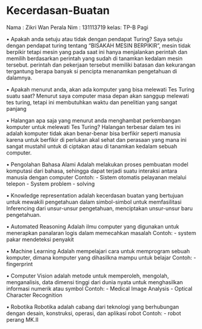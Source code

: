 # Kecerdasan-Buatan
Nama : Zikri Wan Perala
Nim  : 131113719
kelas: TP-B Pagi

•	Apakah anda setuju atau tidak dengan pendapat Turing?
Saya setuju dengan pendapat turing tentang  “BISAKAH MESIN BERPIKIR”, mesin tidak berpikir tetapi mesin yang pada saat ini hanya menjalankan perintah dan memilih berdasarkan perintah  yang sudah di tanamkan kedalam mesin tersebut. perintah dan pekerjaan tersebut memiliki batasan dan kekurangan tergantung berapa banyak si pencipta  menanamkan pengetahuan di dalamnya.

•	Apakah menurut anda, akan ada komputer yang bisa melewati Tes Turing suatu saat?
Menurut saya computer masa depan akan sanggup melewati tes turing, tetapi ini membutuhkan waktu dan penelitian yang sangat panjang 

•	Halangan apa saja yang menurut anda menghambat perkembangan komputer untuk melewati Tes Turing?
Halangan terbesar dalam tes ini adalah komputer tidak akan benar-benar bisa berfikir seperti manusia karena untuk berfikir di perlukan akal sehat dan perasaan yang mana ini sangat mustahil untuk  di ciptakan atau di tanamkan kedalam sebuah computer.

•	Pengolahan Bahasa Alami 
Adalah melakukan proses pembuatan model komputasi dari bahasa, sehingga dapat terjadi suatu interaksi antara manusia dengan computer
Contoh:       - 	Sistem otomatis pelayanan melalui telepon
              -	System problem - solving

•	Knowledge representation 
adalah kecerdasan buatan yang bertujuan untuk mewakili pengetahuan dalam simbol-simbol untuk memfasilitasi Inferencing dari unsur-unsur pengetahuan, menciptakan unsur-unsur baru pengetahuan.

•	Automated Reasoning 
Adalah ilmu computer yang digunakan untuk menerapkan panalaran logis dalam memecahkan masalah
Contoh:     -	system pakar mendeteksi penyakit

•	Machine Learning 
Adalah mempelajari cara untuk memprogram sebuah komputer, dimana komputer yang dihasilkna mampu untuk belajar
Contoh:     -	fingerprint

•	Computer Vision
adalah  metode untuk memperoleh, mengolah, menganalisis, data dimensi tinggi dari dunia nyata untuk menghasilkan informasi numerik atau symbol
Contoh:     -	Medical Image Analysis
            -	Optical Character Recognition

•	Robotika 
Robotika adalah cabang dari teknologi yang berhubungan dengan desain, konstruksi, operasi, dan aplikasi robot
Contoh:     -	robot perang MK.II







